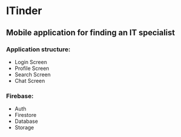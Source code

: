 # ITinder
## Mobile application for finding an IT specialist
### Application structure:
* Login Screen
* Profile Screen
* Search Screen
* Chat Screen
### Firebase:
* Auth
* Firestore
* Database
* Storage
